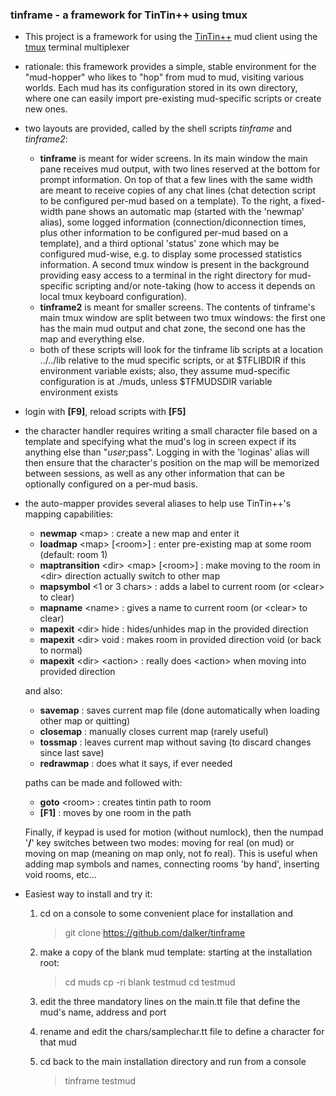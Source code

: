 ### tinframe - a framework for TinTin++ using tmux

* This project is a framework for using the [TinTin++](http://tintin.sourceforge.net/) mud client using the [tmux](https://tmux.github.io/) terminal multiplexer

* rationale: this framework provides a simple, stable environment for the "mud-hopper" who likes to "hop" from mud to mud, visiting various worlds. Each mud has its configuration stored in its own directory, where one can easily import pre-existing mud-specific scripts or create new ones.

* two layouts are provided, called by the shell scripts *tinframe* and *tinframe2*:
  * **tinframe** is meant for wider screens. In its main window the main pane receives mud output, with two lines reserved at the bottom for prompt information. On top of that a few lines with the same width are meant to receive copies of any chat lines (chat detection script to be configured per-mud based on a template). To the right, a fixed-width pane shows an automatic map (started with the 'newmap' alias), some logged information (connection/diconnection times, plus other information to be configured per-mud based on a template), and a third optional 'status' zone which may be configured mud-wise, e.g. to display some processed statistics information. A second tmux window is present in the background providing easy access to a terminal in the right directory for mud-specific scripting and/or note-taking (how to access it depends on local tmux keyboard configuration).
  * **tinframe2** is meant for smaller screens. The contents of tinframe's main tmux window are split between two tmux windows: the first one has the main mud output and chat zone, the second one has the map and everything else.
  * both of these scripts will look for the tinframe lib scripts at a location ../../lib relative to the mud specific scripts, or at $TFLIBDIR if this environment variable exists; also, they assume mud-specific configuration is at ./muds, unless $TFMUDSDIR variable environment exists

* login with **[F9]**, reload scripts with **[F5]**

* the character handler requires writing a small character file based on a template and specifying what the mud's log in screen expect if its anything else than "$user;$pass". Logging in with the 'loginas' alias will then ensure that the character's position on the map will be memorized between sessions, as well as any other information that can be optionally configured on a per-mud basis.

* the auto-mapper provides several aliases to help use TinTin++'s mapping capabilities:
  * **newmap**  \<map\>                      : create a new map and enter it
  * **loadmap** \<map\> [\<room\>]             : enter pre-existing map at some room (default: room 1)
  * **maptransition** \<dir\> \<map\> [\<room\>] : make moving to the room in \<dir\> direction actually switch to other map
  * **mapsymbol** \<1 or 3 chars\>           : adds a label to current room (or \<clear\> to clear)
  * **mapname** \<name\>                     : gives a name to current room (or \<clear\> to clear)
  * **mapexit** \<dir\> hide                 : hides/unhides map in the provided direction
  * **mapexit** \<dir\> void                 : makes room in provided direction void (or back to normal)
  * **mapexit** \<dir\> \<action\>             : really does \<action\> when moving into provided direction

  and also:
  * **savemap**   : saves current map file (done automatically when loading other map or quitting)
  * **closemap**  : manually closes current map (rarely useful)
  * **tossmap**   : leaves current map without saving (to discard changes since last save)
  * **redrawmap** : does what it says, if ever needed

  paths can be made and followed with:
  * **goto** \<room\> : creates tintin path to room
  * **[F1]**        : moves by one room in the path

  Finally, if keypad is used for motion (without numlock), then the numpad '**/**' key switches between two modes: moving for real (on mud) or moving on map (meaning on map only, not fo real). This is useful when adding map symbols and names, connecting rooms 'by hand', inserting void rooms, etc...

* Easiest way to install and try it:
  1.  cd on a console to some convenient place for installation and

      > git clone https://github.com/dalker/tinframe
  2.  make a copy of the blank mud template: starting at the installation root:

      > cd muds
      > cp -ri blank testmud
      > cd testmud

  3. edit the three mandatory lines on the main.tt file that define the mud's name, address and port
  4. rename and edit the chars/samplechar.tt file to define a character for that mud
  5. cd back to the main installation directory and run from a console

     > tinframe testmud
